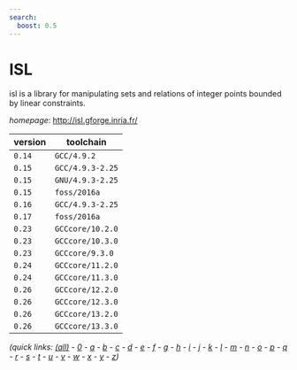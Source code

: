 ```yaml
---
search:
  boost: 0.5
---
```

# ISL

isl is a library for manipulating sets and relations of integer points bounded by linear constraints.

*homepage*: <http://isl.gforge.inria.fr/>

version | toolchain
--------|----------
``0.14`` | ``GCC/4.9.2``
``0.15`` | ``GCC/4.9.3-2.25``
``0.15`` | ``GNU/4.9.3-2.25``
``0.15`` | ``foss/2016a``
``0.16`` | ``GCC/4.9.3-2.25``
``0.17`` | ``foss/2016a``
``0.23`` | ``GCCcore/10.2.0``
``0.23`` | ``GCCcore/10.3.0``
``0.23`` | ``GCCcore/9.3.0``
``0.24`` | ``GCCcore/11.2.0``
``0.24`` | ``GCCcore/11.3.0``
``0.26`` | ``GCCcore/12.2.0``
``0.26`` | ``GCCcore/12.3.0``
``0.26`` | ``GCCcore/13.2.0``
``0.26`` | ``GCCcore/13.3.0``


*(quick links: [(all)](../index.md) - [0](../0/index.md) - [a](../a/index.md) - [b](../b/index.md) - [c](../c/index.md) - [d](../d/index.md) - [e](../e/index.md) - [f](../f/index.md) - [g](../g/index.md) - [h](../h/index.md) - [i](../i/index.md) - [j](../j/index.md) - [k](../k/index.md) - [l](../l/index.md) - [m](../m/index.md) - [n](../n/index.md) - [o](../o/index.md) - [p](../p/index.md) - [q](../q/index.md) - [r](../r/index.md) - [s](../s/index.md) - [t](../t/index.md) - [u](../u/index.md) - [v](../v/index.md) - [w](../w/index.md) - [x](../x/index.md) - [y](../y/index.md) - [z](../z/index.md))*

